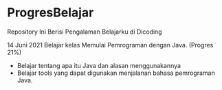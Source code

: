 # ProgresBelajar
Repository Ini Berisi Pengalaman Belajarku di Dicoding


14 Juni 2021
Belajar kelas Memulai Pemrograman dengan Java. (Progres 21%)
  * Belajar tentang apa itu Java dan alasan menggunakannya
  * Belajar tools yang dapat digunakan menjalanan bahasa pemrograman Java.

